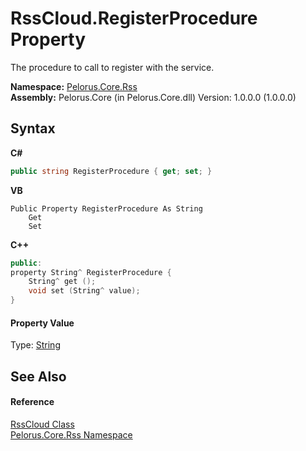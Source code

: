 # RssCloud.RegisterProcedure Property 
 

The procedure to call to register with the service.

**Namespace:**&nbsp;<a href="683C06D0">Pelorus.Core.Rss</a><br />**Assembly:**&nbsp;Pelorus.Core (in Pelorus.Core.dll) Version: 1.0.0.0 (1.0.0.0)

## Syntax

**C#**<br />
``` C#
public string RegisterProcedure { get; set; }
```

**VB**<br />
``` VB
Public Property RegisterProcedure As String
	Get
	Set
```

**C++**<br />
``` C++
public:
property String^ RegisterProcedure {
	String^ get ();
	void set (String^ value);
}
```


#### Property Value
Type: <a href="http://msdn2.microsoft.com/en-us/library/s1wwdcbf" target="_blank">String</a>

## See Also


#### Reference
<a href="6BCBDF2A">RssCloud Class</a><br /><a href="683C06D0">Pelorus.Core.Rss Namespace</a><br />